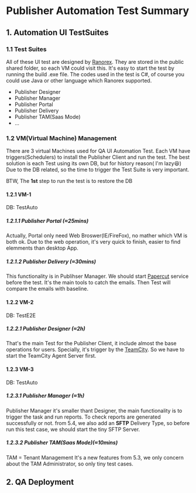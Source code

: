 # Publisher Automation Test Summary
## 1. Automation UI TestSuites
### 1.1 Test Suites
All of these UI test are designed by [Ranorex](https://www.ranorex.com/).
They are stored in the public shared folder, so each VM could visit this.
It's easy to start the test by running the build .exe file.
The codes used in the test is C#, of course you could use Java or other language which Ranorex supported.
- Publisher Designer
- Publisher Manager
- Publisher Portal
- Publisher Delivery
- Publisher TAM(Saas Mode)
- ...

### 1.2 VM(Virtual Machine) Management
There are 3 virtual Machines used for QA UI Automation Test.
Each VM have triggers(Schedulers) to install the Publisher Client and run the test.
The best solution is each Test using its own DB, but for history reason( I'm lazy:laughing:)
Due to the DB related, so the time to trigger the Test Suite is very important.

BTW, The **1st** step to run the test is to restore the DB

#### 1.2.1 VM-1
DB: TestAuto
##### 1.2.1.1 Publisher Portal (≈25mins)
Actually, Portal only need Web Broswer(IE/FireFox), no mather which VM is both ok.
Due to the web operation, it's very quick to finish, easier to find elemments than desktop App.
##### 1.2.1.2 Publisher Delivery (≈30mins)
This functionality is in Publihser Manager.
We should start [Papercut](http://papercut.codeplex.com/) service before the test. It's the main tools to catch the emails.
Then Test will compare the emails with baseline.

#### 1.2.2 VM-2
DB: TestE2E
##### 1.2.2.1 Publisher Designer (≈2h)
That's the main Test for the Publisher Client, it include almost the base operations for users.
Specially, it's trigger by the [TeamCity](http://www.jetbrains.com/teamcity/).
So we have to start the TeamCity Agent Server first.

#### 1.2.3 VM-3
DB: TestAuto
##### 1.2.3.1 Publisher Manager (≈1h)
Publisher Manager it's smaller thant Designer, the main functionality is to trigger the task and run reports.
To check reports are generated successfully or not.
from 5.4, we also add an **SFTP** Delivery Type, so before run this test case, we should start the tiny SFTP Server.
##### 1.2.3.2  Publisher TAM(Saas Mode)(≈10mins)
TAM = Tenant Management
It's a new features from 5.3, we only concern about the TAM Administrator, so only tiny test cases.

## 2. QA Deployment
